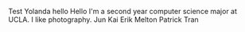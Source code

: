 Test
Yolanda
hello
Hello I'm a second year computer science major at UCLA. I like photography.
Jun Kai
Erik Melton
Patrick Tran






